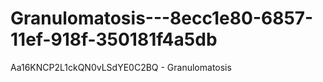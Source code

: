 # Granulomatosis---8ecc1e80-6857-11ef-918f-350181f4a5db
Aa16KNCP2L1ckQN0vLSdYE0C2BQ - Granulomatosis
